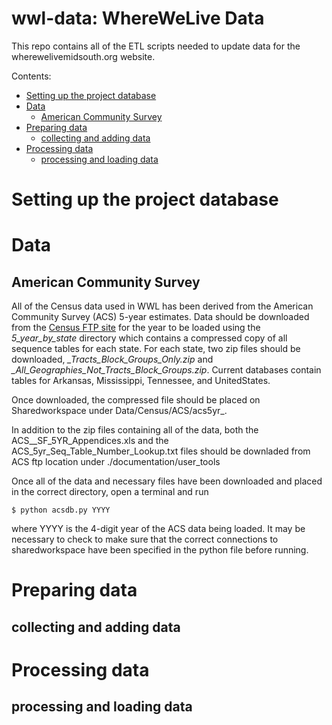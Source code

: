 wwl-data: WhereWeLive Data
====================

This repo contains all of the ETL scripts needed to update data for the wherewelivemidsouth.org website.

Contents:


- [Setting up the project database](#setting-up-the-project-database)
- [Data](#data)
	* [American Community Survey](#american-community-survey)
- [Preparing data](#preparing-data)
	* [collecting and adding data](#collecting-and-adding-data)
- [Processing data](#processing-data)
	* [processing and loading data](#processing-and-loading-data)


# Setting up the project database


# Data

## American Community Survey

All of the Census data used in WWL has been derived from the American Community Survey (ACS) 5-year estimates. Data should be downloaded from the [Census FTP site](https://www2.census.gov/programs-surveys/acs/summary_file/) for the year to be loaded using the *5_year_by_state* directory which contains a compressed copy of all sequence tables for each state. For each state, two zip files should be downloaded, *<StateName>_Tracts_Block_Groups_Only.zip* and *<StateName>_All_Geographies_Not_Tracts_Block_Groups.zip*. Current databases contain tables for Arkansas, Mississippi, Tennessee, and UnitedStates.

Once downloaded, the compressed file should be placed on Sharedworkspace under
Data/Census/ACS/acs5yr_<YYYY>.

In addition to the zip files containing all of the data, both the ACS_<YYYY>_SF_5YR_Appendices.xls and the ACS_5yr_Seq_Table_Number_Lookup.txt files should be downladed from ACS ftp location under ./documentation/user_tools

Once all of the data and necessary files have been downloaded and placed in the correct directory, open a terminal and run

    $ python acsdb.py YYYY

where YYYY is the 4-digit year of the ACS data being loaded. It may be necessary to check to make sure that the correct connections to sharedworkspace have been specified in the python file before running.


# Preparing data

## collecting and adding data

# Processing data

## processing and loading data
